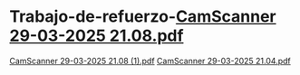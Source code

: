 # Trabajo-de-refuerzo-[CamScanner 29-03-2025 21.08.pdf](https://github.com/user-attachments/files/19523928/CamScanner.29-03-2025.21.08.pdf)
[CamScanner 29-03-2025 21.08 (1).pdf](https://github.com/user-attachments/files/19523932/CamScanner.29-03-2025.21.08.1.pdf)
[CamScanner 29-03-2025 21.04.pdf](https://github.com/user-attachments/files/19523934/CamScanner.29-03-2025.21.04.pdf)

